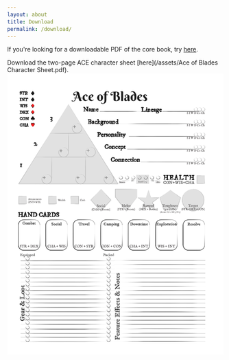 ```yaml
---
layout: about
title: Download
permalink: /download/
---
```


If you're looking for a downloadable PDF of the core book, try [here](https://preview.drivethrurpg.com/en/product/467201/Ace-of-Blades).

Download the two-page ACE character sheet [here](/assets/Ace of Blades Character Sheet.pdf).
![character sheet front](/assets/images/character_sheet.png)

